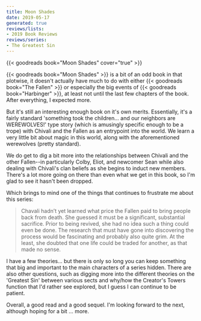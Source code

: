 ```yaml
---
title: Moon Shades
date: 2019-05-17
generated: true
reviews/lists:
- 2019 Book Reviews
reviews/series:
- The Greatest Sin
---
```

{{< goodreads book="Moon Shades" cover="true" >}}

{{< goodreads book="Moon Shades" >}} is a bit of an odd book in that plotwise, it doesn't actually have much to do with either {{< goodreads book="The Fallen" >}} or especially the big events of {{< goodreads book="Harbinger" >}}, at least not until the last few chapters of the book. After everything, I expected more.  

But it's still an interesting enough book on it's own merits. Essentially, it's a fairly standard 'something took the children... and our neighbors are WEREWOLVES!' type story (which is amusingly specific enough to be a trope) with Chivali and the Fallen as an entrypoint into the world. We learn a very little bit about magic in this world, along with the aforementioned werewolves (pretty standard).  

<!--more-->

We do get to dig a bit more into the relationships between Chivali and the other Fallen--in particularly Colby, Eliot, and newcomer Sean while also dealing with Chivali's clan beliefs as she begins to induct new members. There's a lot more going on there than even what we get in this book, so I'm glad to see it hasn't been dropped.  

Which brings to mind one of the things that continues to frustrate me about this series:  

> Chavali hadn’t yet learned what price the Fallen paid to bring people back from death. She guessed it must be a significant, substantial sacrifice. Prior to being revived, she had no idea such a thing could even be done. The research that must have gone into discovering the process would be fascinating and probably also quite grim. At the least, she doubted that one life could be traded for another, as that made no sense.  

I have a few theories... but there is only so long you can keep something that big and important to the main characters of a series hidden. There are also other questions, such as digging more into the different theories on the 'Greatest Sin' between various sects and why/how the Creator's Towers function that I'd rather see explored, but I guess I can continue to be patient.  

Overall, a good read and a good sequel. I'm looking forward to the next, although hoping for a bit ... more.


